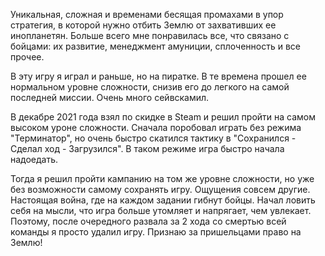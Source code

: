 Уникальная, сложная и временами бесящая промахами в упор стратегия, в которой нужно отбить Землю от захвативших ее инопланетян. Больше всего мне понравилась все, что связано с бойцами: их развитие, менеджмент амуниции, сплоченность и все прочее.

В эту игру я играл и раньше, но на пиратке. В те времена прошел ее нормальном уровне сложности, снизив его до легкого на самой последней миссии. Очень много сейвскамил.

В декабре 2021 года взял по скидке в Steam и решил пройти на самом высоком уроне сложности. Сначала поробовал играть без режима "Терминатор", но очень быстро скатился тактику в "Сохранился - Сделал ход - Загрузился". В таком режиме игра быстро начала надоедать.

Тогда я решил пройти кампанию на том же уровне сложности, но уже без возможности самому сохранять игру.
Ощущения совсем другие. Настоящая война, где на каждом задании гибнут бойцы.
Начал ловить себя на мысли, что игра больше утомляет и напрягает, чем увлекает.
Поэтому, после очередного развала за 2 хода со смертью всей команды я просто удалил игру. Признаю за пришельцами право на Землю!
